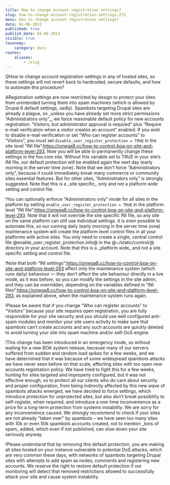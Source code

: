 ```yaml
---
title: How to change account registration settings?
slug: how-to-change-account-registration-settings-273
menu: How to change account registration settings?
date: 01-06-2013
published: true
publish_date: 01-06-2013
visible: true
taxonomy:
    category: docs
routes:
    aliases:
        - /slug
---
```


<a name="registration-q"></a>

QHow to change account registration settings in any of hosted sites, so these settings will not revert back to hardcoded, secure defaults, and how to automate this procedure?

<a name="registration-a"></a>

ARegistration settings are now restricted by design to protect your sites from unintended turning them into spam machines (which is allowed by Drupal 6 default settings, sadly). Spambots targeting Drupal sites are already a plague, so \_unless you have already set more strict permissions “Administrators only”\_, we force reasonable default policy for new accounts registration: “Visitors, but administrator approval is required” plus “Require e-mail verification when a visitor creates an account” enabled. If you wish to disable e-mail verification or set “Who can register accounts” to “Visitors”, you must set `disable_user_register_protection = TRUE` in the site level “INI file”:https://omega8.cc/how-to-control-boa-on-site-and-platform-level-293. Now you will be able to permanently change these settings in the foo.com site. Without this variable set to TRUE in your site’s INI file, our default protection will be enabled again the next day (early morning in the server time zone). Note that we don’t force “Administrators only”, because it could immediately break many commerce or community sites essential features. But for other sites, “Administrators only” is strongly suggested. Note that this is a \_site specific\_ only and not a platform wide setting and control file.

<a name="registration-b"></a>

!You can optionally enforce “Administrators only” mode for all sites in the platform by setting `enable_user_register_protection = TRUE` in the platform level “INI file”:https://omega8.cc/how-to-control-boa-on-site-and-platform-level-293. Note that it will not override the site specific INI file, so any site on the same platform can still use individual settings. It is even possible to automate this, so our running daily (early morning in the server time zone) maintenance system will create the platform level control files in all your platforms with active sites. You only need to create a single, central control file @enable\_user\_register\_protection.info@ in the @~/static/control/@ directory in your account. Note that this is a \_platform wide\_ and not a site specific setting and control file.

<a name="registration-c"></a>

!Note that both “INI settings”:https://omega8.cc/how-to-control-boa-on-site-and-platform-level-293 affect only the maintenance system (which runs daily) behaviour — they don’t affect the site behaviour directly in a live mode, as it was before, so you can modify the settings in the site admin, and they can be overridden, depending on the variables defined in “INI files”:https://omega8.cc/how-to-control-boa-on-site-and-platform-level-293, as explained above, when the maintenance system runs again.

<a name="registration-d"></a>

!Please be aware that if you change “Who can register accounts” to “Visitors” because your site requires open registration, you are fully responsible for your site security and you should use well configured anti-spam modules and monitor your site users activity to make sure that spambots can’t create accounts and any such accounts are quickly deleted to avoid turning your site into spam machine and/or self-DoS engine.

<a name="explanation"></a>

!This change has been introduced in an emergency mode, so without waiting for a new BOA system release, because many of our servers suffered from sudden and random load spikes for a few weeks, and we have determined that it was because of some widespread spambots attacks we have never seen before on that scale, affecting sites with too open new accounts registration policy. We have tried to fight this for a few weeks, hunting for sites targeted and improperly configured, but it was not effective enough, so to protect all our clients who do care about security and proper configuration, from being indirectly affected by this new wave of spambots attacks emerged, we have decided to force settings, which introduce protection for unprotected sites, but also don’t break possibility to self-register, when required, and introduce a one-time inconvenience as a price for a long-term protection from systems instability. We are sorry for any inconvenience caused. We strongly recommend to check if your sites are not already “taken over” by spambots – we have seen too many sites with 10k or even 50k spambots accounts created, not to mention \_tons of spam\_ added, which even if not published, can slow down your site seriously anyway.

<a name="registration-e"></a>

!Please understand that by removing this default protection, you are making all sites hosted on your instance vulnerable to potential DoS attacks, which are very common these days, with networks of spambots targeting Drupal sites with attempts to add spam as nodes, comments and registering new accounts. We reserve the right to restore default protection if our monitoring will detect that removed restrictions allowed to successfully attack your site and cause system instability.